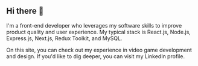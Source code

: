 ## Hi there 👋


I'm a front-end developer who leverages my software skills to improve product quality and user experience. My typical stack is React.js, Node.js, Express.js, Next.js, Redux Toolkit, and MySQL.

On this site, you can check out my experience in video game development and design. If you'd like to dig deeper, you can visit my LinkedIn profile.
<!--
**LinaToBot/LinaToBot** is a ✨ _special_ ✨ repository because its `README.md` (this file) appears on your GitHub profile.

Here are some ideas to get you started:

- 🔭 I’m currently working on ...
- 🌱 I’m currently learning ...
- 👯 I’m looking to collaborate on ...
- 🤔 I’m looking for help with ...
- 💬 Ask me about ...
- 📫 How to reach me: ...
- 😄 Pronouns: ...
- ⚡ Fun fact: ...
-->
